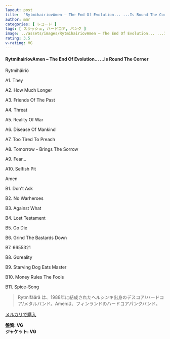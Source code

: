 ```yaml
---
layout: post
title:  "RytmihairiovAmen – The End Of Evolution... ...Is Round The Corner"
author: mmr
categories: [ レコード ]
tags: [ スラッシュ, ハードコア, パンク ]
image: ../assets/images/RytmihairiovAmen – The End Of Evolution... ...Is Round The Corner.jpg
rating: 3.5
v-rating: VG
---
```


#### RytmihairiovAmen – The End Of Evolution... ...Is Round The Corner

Rytmihäiriö

A1. They

A2. How Much Longer

A3. Friends Of The Past

A4. Threat

A5. Reality Of War

A6. Disease Of Mankind

A7. Too Tired To Preach

A8. Tomorrow - Brings The Sorrow

A9. Fear...

A10. Selfish Pit

Amen

B1. Don't Ask

B2. No Warheroes

B3. Against What

B4. Lost Testament

B5. Go Die

B6. Grind The Bastards Down

B7. 6655321

B8. Goreality

B9. Starving Dog Eats Master

B10. Money Rules The Fools

B11. Spice-Song


> Rytmifäärä は、1988年に結成されたヘルシンキ出身のデスコア/ハードコア/メタルバンド。Amenは、フィンランドのハードコアパンクバンド。

[メルカリで購入](https://jp.mercari.com/item/m23657412972)

<div class="mt-4 mb-4 d-flex align-items-center">
<strong class="mr-1">盤質: VG</strong>
</div>
<div class="mt-4 mb-4 d-flex align-items-center">
<strong class="mr-1">ジャケット: VG</strong>
</div>

